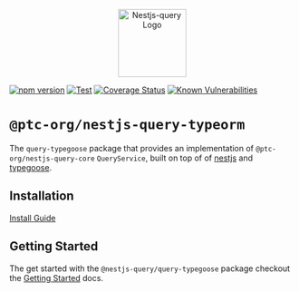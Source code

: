 <p align="center">
  <a href="https://tripss.github.io/nestjs-query" target="blank"><img src="https://tripss.github.io/nestjs-query/img/logo.svg" width="120" alt="Nestjs-query Logo" /></a>
</p>

[![npm version](https://img.shields.io/npm/v/@ptc-org/nestjs-query-typeorm.svg)](https://www.npmjs.org/package/@ptc-org/nestjs-query-typeorm)
[![Test](https://github.com/tripss/nestjs-query/workflows/Test/badge.svg?branch=master)](https://github.com/tripss/nestjs-query/actions?query=workflow%3ATest+and+branch%3Amaster+)
[![Coverage Status](https://coveralls.io/repos/github/tripss/nestjs-query/badge.svg?branch=master)](https://coveralls.io/github/tripss/nestjs-query?branch=master)
[![Known Vulnerabilities](https://snyk.io/test/github/tripss/nestjs-query/badge.svg?targetFile=packages/query-typegoose/package.json)](https://snyk.io/test/github/tripss/nestjs-query?targetFile=packages/query-typegoose/package.json)

# `@ptc-org/nestjs-query-typeorm`

The `query-typegoose` package that provides an implementation of `@ptc-org/nestjs-query-core` `QueryService`, built on
top of of [nestjs](https://nestjs.com/) and [typegoose](https://github.com/typegoose/typegoose).

## Installation

[Install Guide](https://tripss.github.io/nestjs-query/docs/introduction/install)

## Getting Started

The get started with the `@nestjs-query/query-typegoose` package checkout
the [Getting Started](https://tripss.github.io/nestjs-query/docs/persistence/typegoose/getting-started) docs.

